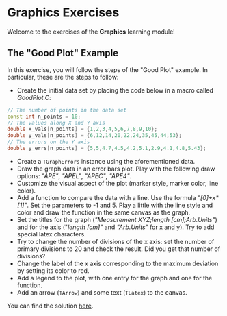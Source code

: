 # Graphics Exercises

Welcome to the exercises of the **Graphics** learning module!

## The "Good Plot" Example
In this exercise, you will follow the steps of the "Good Plot" example. In particular, these are the steps to follow:
- Create the initial data set by placing the code below in a macro called *GoodPlot.C*:
```c++
// The number of points in the data set
const int n_points = 10;
// The values along X and Y axis
double x_vals[n_points] = {1,2,3,4,5,6,7,8,9,10};
double y_vals[n_points] = {6,12,14,20,22,24,35,45,44,53};
// The errors on the Y axis
double y_errs[n_points] = {5,5,4.7,4.5,4.2,5.1,2.9,4.1,4.8,5.43};
```
- Create a `TGraphErrors` instance using the aforementioned data.
- Draw the graph data in an error bars plot. Play with the following draw options: *"APE"*, *"APEL"*, *"APEC"*, *"APE4"*.
- Customize the visual aspect of the plot (marker style, marker color, line color).
- Add a function to compare the data with a line. Use the formula *"[0]+x\*[1]"*. Set the parameters to -1 and 5. Play a little with the line style and color and draw the function in the same canvas as the graph. 
- Set the titles for the graph (*"Measurement XYZ;length [cm];Arb.Units"*) and for the axis ("*length [cm]"* and *"Arb.Units"* for x and y). Try to add special latex characters.
- Try to change the number of divisions of the x axis: set the number of primary divisions to 20 and check the result. Did you get that number of divisions?
- Change the label of the x axis corresponding to the maximum deviation by setting its color to red.
- Add a legend to the plot, with one entry for the graph and one for the function.
- Add an arrow (`TArrow`) and some text (`TLatex`) to the canvas.

You can find the solution [here](solutions/goodPlot.C).

